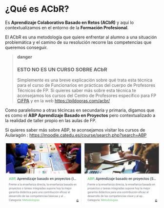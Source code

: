 # ¿Qué es ACbR?

Es **Aprendizaje Colaborativo Basado en Retos (ACbR)** y aquí lo contextualizamos en el entorno de la **Formación Profesional**.

El ACbR es una metodología que quiere enfrentar al alumno a una situación problemática y el camino de su resolución recorre las competencias que queremos conseguir.

>**danger**
>### ESTO NO ES UN CURSO SOBRE ACbR
>Simplemente es una breve explicación sobre qué trata esta técnica para el curso de Funcionarios en prácticas del cuerpo de Profesores Técnicos de FP.
>Si quieres saber más sobre esta técnica te aconsejamos los cursos del Centro de Profesores específico para FP [CiFPA](https://cifpa.aragon.es/) y en la web https://pildooras.com/acbr/

Como paralelismo a otras técincas en secundaria y primaria, digamos que es como el **ABP Aprendizaje Basado en Proyectos** pero contextualizado a la realidad de taller propio en las aulas de FP.

Si quieres saber más sobre ABP, te aconsejamos visitar los cursos de Aularagón : https://moodle.catedu.es/course/search.php?search=ABP

![](/assets/1.png)
